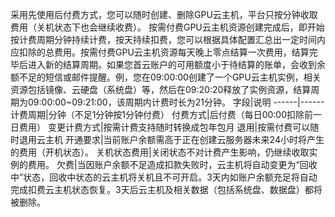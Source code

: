 采用先使用后付费方式，您可以随时创建、删除GPU云主机，平台只按分钟收取费用（关机状态下也会继续收费）。
按需付费GPU云主机资源创建完成后，即开始按计费周期分钟持续计费，按天持续扣费，您可以根据具体配置汇总出一定时间内应扣除的总费用。按需付费GPU云主机资源每天晚上零点结算一次费用，结算完毕后进入新的结算周期。如果您首云账户的可用额度小于待结算的账单，会收到余额不足的短信或邮件提醒。例，您在09:00:00创建了一个GPU云主机实例，相关资源包括镜像、云硬盘（系统盘）等，然后在09:20:20释放了实例资源，结算周期为09:00:00~09:21:00，该周期内计费时长为21分钟。
字段|说明
------|------
计费周期|分钟（不足1分钟按1分钟付费）
付费方式|后付费（每日00:00扣除前一日费用）
变更计费方式|按需计费支持随时转换成包年包月
退用|按需付费可以随时退用云主机
开通要求|当前账户余额需高于正在创建云服务器未来24小时将产生的费用（开机状态）。
关机状态费用|关闭状态不对计费产生影响，仍继续收取实例的费用。
欠费|当因账户余额不足造成扣款失败时，云主机将自动变更为“回收中”状态，回收中状态的云主机将关机且不可开启。3天内如账户余额充足将自动完成扣费云主机状态恢复。3天后云主机及相关数据（包括系统盘、数据盘）都将被删除。
